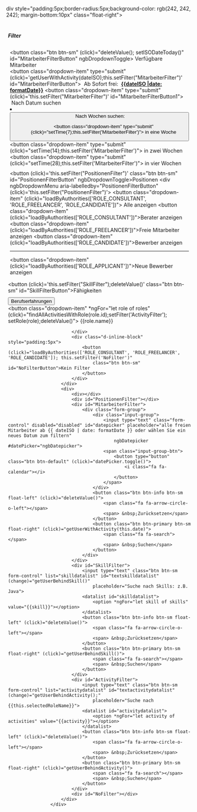 div style="padding:5px;border-radius:5px;background-color: rgb(242, 242, 242); margin-bottom:10px" class="float-right">
                        <div class="float-left" style="padding:5px">
                            <h5>Filter</h5>
                            <div ngbDropdown class="d-inline-block" style="padding:5px">
                                <button class="btn btn-sm" (click)="deleteValue(); setISODateToday()" id="MitarbeiterFilterButton" ngbDropdownToggle>
                                    <span class="fa fa-search"></span>
                                    Verfügbare Mitarbeiter
                                </button>
                                <div ngbDropdownMenu aria-labelledby="MitarbeiterFilterButton">
                                    <button class="dropdown-item" type="submit" (click)='getUserWithActivity(dateISO);this.setFilter("MitarbeiterFilter")' id="MitarbeiterFilterButton">
                                        <span class="hidden-md-down">
                                            <i class="fa fa-clock-o"></i>
                                            &nbsp;Ab Sofort frei:&nbsp;
                                            <u style="font-weight: bolder">{{dateISO |date: formatDate}}</u>
                                        </span>
                                    </button>
                                    <button class="dropdown-item" type="submit" (click)='this.setFilter("MitarbeiterFilter")' id="MitarbeiterFilterButton1">
                                        <span class="hidden-md-down">
                                            <i class="fa fa-calendar"></i>
                                            &nbsp;Nach Datum suchen </span>
                                    </button>
                                    <li class="dropdown-divider"></li>
                                    <button class=" dropdown-submenu dropdown-item dropdown-toggle" type="submit" id="MitarbeiterFilterButton2">
                                        <span class="hidden-md-down">
                                            <i class="fa fa-calendar-check-o"></i>
                                            &nbsp;Nach Wochen suchen: </span>
                                        <ul class="dropdown-menu">
                                            <button class="dropdown-item" type="submit" (click)="setTime(7);this.setFilter('MitarbeiterFilter')">
                                                in eine Woche
                                            </button>
                                            <button class="dropdown-item" type="submit" (click)="setTime(14);this.setFilter('MitarbeiterFilter')">
                                                in zwei Wochen
                                            </button>
                                            <button class="dropdown-item" type="submit" (click)="setTime(28);this.setFilter('MitarbeiterFilter')">
                                                in vier Wochen
                                            </button>
                                        </ul>
                                    </button>
                                </div>
                            </div>
                            <div ngbDropdown class="d-inline-block" style="padding:5px">
                                <button (click)='this.setFilter("PositionenFilter")' class="btn btn-sm" id="PositionenFilterButton" ngbDropdownToggle>Positionen
                                </button>
                                <div ngbDropdownMenu aria-labelledby="PositionenFilterButton" (click)='this.setFilter("PositionenFilter")'>
                                    <button class="dropdown-item" (click)="loadByAuthorities(['ROLE_CONSULTANT', 'ROLE_FREELANCER', 'ROLE_CANDIDATE'])">
                                        Alle anzeigen
                                    </button>
                                    <button class="dropdown-item" (click)="loadByAuthorities(['ROLE_CONSULTANT'])">Berater anzeigen
                                    </button>
                                    <button class="dropdown-item" (click)="loadByAuthorities(['ROLE_FREELANCER'])">Freie Mitarbeiter anzeigen
                                    </button>
                                    <button class="dropdown-item" (click)="loadByAuthorities(['ROLE_CANDIDATE'])">Bewerber anzeigen
                                    </button>
                                    <hr/>
                                    <button class="dropdown-item" (click)="loadByAuthorities(['ROLE_APPLICANT'])">Neue Bewerber anzeigen
                                    </button>
                                </div>
                            </div>
                            <div class="d-inline-block" style="padding:5px">
                                <button (click)='this.setFilter("SkillFilter");deleteValue()' class="btn btn-sm" id="SkillFilterButton">Fähigkeiten </button>
                            </div>
                            <div ngbDropdown class="d-inline-block" style="padding:5px">
                                <button ngbDropdownToggle class="btn btn-sm" id="ActivityFilterButton">Berufserfahrungen
                                </button>
                                <div ngbDropdownMenu aria-labelledby="ActivityFilterButton">
                                    <button class="dropdown-item" *ngFor="let role of roles" (click)="findAllActivitiesWithRole(role.id);setFilter('ActivityFilter'); setRole(role);deleteValue()">
                                        {{role.name}}
                                    </button>
                                </div>

                            </div>
                            <div class="d-inline-block" style="padding:5px">
                                <button (click)="loadByAuthorities(['ROLE_CONSULTANT', 'ROLE_FREELANCER', 'ROLE_CANDIDATE']); this.setFilter('NoFilter')"
                                    class="btn btn-sm" id="NoFilterButton">Kein Filter
                                </button>
                            </div>
                        </div>
                        <div>
                            <div></div>
                            <div id="PositionenFilter"></div>
                            <div id="MitarbeiterFilter">
                                <div class="form-group">
                                    <div class="input-group">
                                        <input type="text" class="form-control" disabled="disabled" id="datepicker" placeholder="alle freien Mitarbeiter ab {{ dateISO | date: formatDate }} oder wählen Sie ein neues Datum zum filtern"
                                            ngbDatepicker #datePicker="ngbDatepicker">
                                        <span class="input-group-btn">
                                            <button type="button" class="btn btn-default" (click)="datePicker.toggle()">
                                                <i class="fa fa-calendar"></i>
                                            </button>
                                        </span>
                                    </div>
                                    <button class="btn btn-info btn-sm float-left" (click)="deleteValue()">
                                        <span class="fa fa-arrow-circle-o-left"></span>
                                        <span> &nbsp;Zurücksetzen</span>
                                    </button>
                                    <button class="btn btn-primary btn-sm float-right" (click)="getUserWithActivity(this.date)">
                                        <span class="fa fa-search"></span>
                                        <span> &nbsp;Suchen</span>
                                    </button>
                                </div>
                            </div>
                            <div id="SkillFilter">
                                <input type="text" class="btn btn-sm form-control" list="skilldatalist" id="textskilldatalist" (change)="getUserBehindSkill()"
                                    placeholder="Suche nach Skills: z.B. Java">
                                <datalist id="skilldatalist">
                                    <option *ngFor="let skill of skills" value="{{skill}}"></option>
                                </datalist>
                                <button class="btn btn-info btn-sm float-left" (click)="deleteValue()">
                                    <span class="fa fa-arrow-circle-o-left"></span>
                                    <span> &nbsp;Zurücksetzen</span>
                                </button>
                                <button class="btn btn-primary btn-sm float-right" (click)="getUserBehindSkill()">
                                    <span class="fa fa-search"></span>
                                    <span> &nbsp;Suchen</span>
                                </button>
                            </div>
                            <div id="ActivityFilter">
                                <input type="text" class="btn btn-sm form-control" list="activitydatalist" id="textactivitydatalist" (change)="getUserBehindActivity();"
                                    placeholder="Suche nach {{this.selectedRoleName}}">
                                <datalist id="activitydatalist">
                                    <option *ngFor="let activity of activities" value="{{activity}}"></option>
                                </datalist>
                                <button class="btn btn-info btn-sm float-left" (click)="deleteValue()">
                                    <span class="fa fa-arrow-circle-o-left"></span>
                                    <span> &nbsp;Zurücksetzen</span>
                                </button>
                                <button class="btn btn-primary btn-sm float-right" (click)="getUserBehindActivity()">
                                    <span class="fa fa-search"></span>
                                    <span> &nbsp;Suchen</span>
                                </button>
                            </div>
                            <div id="NoFilter"></div>
                        </div>
                    </div>